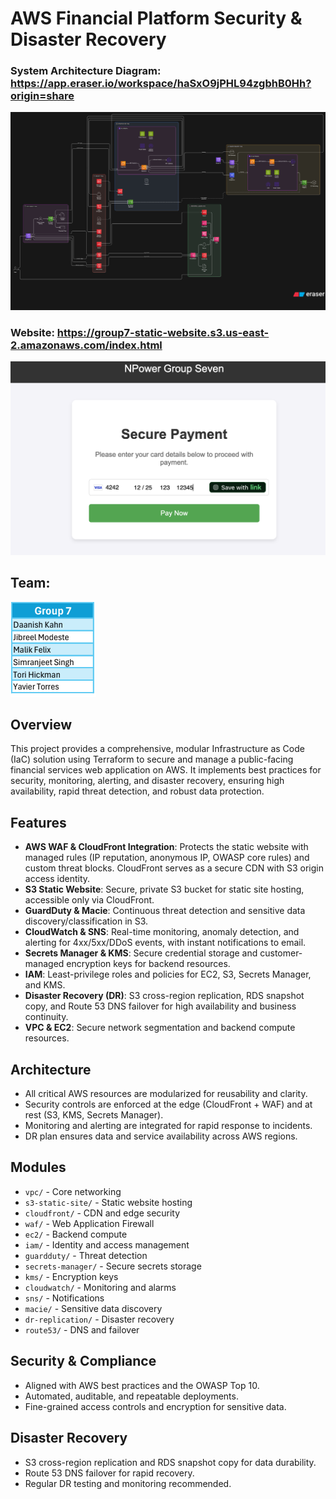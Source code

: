 # AWS Financial Platform Security & Disaster Recovery
### System Architecture Diagram: https://app.eraser.io/workspace/haSxO9jPHL94zgbhB0Hh?origin=share
![System Architecture Diagram](diagram.png)
### Website: https://group7-static-website.s3.us-east-2.amazonaws.com/index.html
![Website](website.png)
## Team:
![TeamNames](team.png)
## Overview
This project provides a comprehensive, modular Infrastructure as Code (IaC) solution using Terraform to secure and manage a public-facing financial services web application on AWS. It implements best practices for security, monitoring, alerting, and disaster recovery, ensuring high availability, rapid threat detection, and robust data protection.

## Features
- **AWS WAF & CloudFront Integration**: Protects the static website with managed rules (IP reputation, anonymous IP, OWASP core rules) and custom threat blocks. CloudFront serves as a secure CDN with S3 origin access identity.
- **S3 Static Website**: Secure, private S3 bucket for static site hosting, accessible only via CloudFront.
- **GuardDuty & Macie**: Continuous threat detection and sensitive data discovery/classification in S3.
- **CloudWatch & SNS**: Real-time monitoring, anomaly detection, and alerting for 4xx/5xx/DDoS events, with instant notifications to email.
- **Secrets Manager & KMS**: Secure credential storage and customer-managed encryption keys for backend resources.
- **IAM**: Least-privilege roles and policies for EC2, S3, Secrets Manager, and KMS.
- **Disaster Recovery (DR)**: S3 cross-region replication, RDS snapshot copy, and Route 53 DNS failover for high availability and business continuity.
- **VPC & EC2**: Secure network segmentation and backend compute resources.

## Architecture
- All critical AWS resources are modularized for reusability and clarity.
- Security controls are enforced at the edge (CloudFront + WAF) and at rest (S3, KMS, Secrets Manager).
- Monitoring and alerting are integrated for rapid response to incidents.
- DR plan ensures data and service availability across AWS regions.


## Modules
- `vpc/` - Core networking
- `s3-static-site/` - Static website hosting
- `cloudfront/` - CDN and edge security
- `waf/` - Web Application Firewall
- `ec2/` - Backend compute
- `iam/` - Identity and access management
- `guardduty/` - Threat detection
- `secrets-manager/` - Secure secrets storage
- `kms/` - Encryption keys
- `cloudwatch/` - Monitoring and alarms
- `sns/` - Notifications
- `macie/` - Sensitive data discovery
- `dr-replication/` - Disaster recovery
- `route53/` - DNS and failover

## Security & Compliance
- Aligned with AWS best practices and the OWASP Top 10.
- Automated, auditable, and repeatable deployments.
- Fine-grained access controls and encryption for sensitive data.

## Disaster Recovery
- S3 cross-region replication and RDS snapshot copy for data durability.
- Route 53 DNS failover for rapid recovery.
- Regular DR testing and monitoring recommended.
